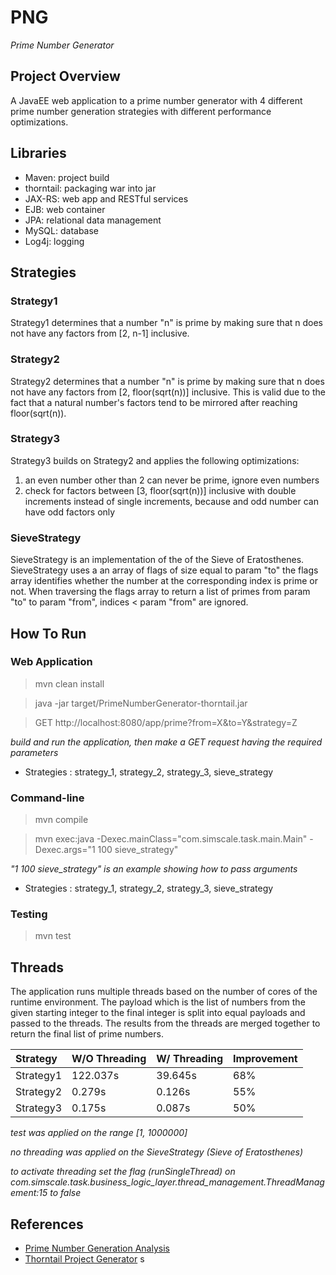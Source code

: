 # PNG
*Prime Number Generator*

## Project Overview

A JavaEE web application to a prime number generator with 4 different prime number generation strategies with different performance optimizations.

## Libraries
* Maven: project build
* thorntail: packaging war into jar
* JAX-RS: web app and RESTful services
* EJB: web container
* JPA: relational data management
* MySQL: database
* Log4j: logging

## Strategies

### Strategy1
Strategy1 determines that a number "n" is prime by making sure that n does not have any factors from [2, n-1] inclusive.

### Strategy2
Strategy2 determines that a number "n" is prime by making sure that n does not have any factors from [2, floor(sqrt(n))] inclusive. This is valid due to the fact that a natural number's factors tend to be mirrored after reaching floor(sqrt(n)).

### Strategy3
Strategy3 builds on Strategy2 and applies the following optimizations: 
1) an even number other than 2 can never be prime, ignore even numbers
2) check for factors between [3, floor(sqrt(n))] inclusive with double increments instead of single increments, because and odd number can have odd factors only
     
### SieveStrategy
SieveStrategy is an implementation of the of the Sieve of Eratosthenes. SieveStrategy uses a an array of flags of size equal to param "to" the flags array identifies whether the number at the corresponding index is prime or not. When traversing the flags array to return a list of primes from param "to" to param "from", indices < param "from" are ignored. 
 
## How To Run

### Web Application

> mvn clean install

> java -jar target/PrimeNumberGenerator-thorntail.jar

> GET http://localhost:8080/app/prime?from=X&to=Y&strategy=Z

*build and run the application, then make a GET request having the required parameters*

* Strategies : strategy_1, strategy_2, strategy_3, sieve_strategy

### Command-line 

> mvn compile

> mvn exec:java -Dexec.mainClass="com.simscale.task.main.Main" -Dexec.args="1 100 sieve_strategy"

*"1 100 sieve_strategy" is an example showing how to pass arguments*

* Strategies : strategy_1, strategy_2, strategy_3, sieve_strategy

### Testing

> mvn test

## Threads

The application runs multiple threads based on the number of cores of the runtime environment. The payload which is the list of numbers from the given starting integer to the final integer is split into equal payloads and passed to the threads. The results from the threads are merged together to return the final list of prime numbers.

| Strategy      | W/O Threading | W/ Threading  | Improvement |
| :------------ | :------------ | :------------ | :---------- |
| Strategy1     | 122.037s      | 39.645s       | 68%         |
| Strategy2     | 0.279s        | 0.126s        | 55%         |
| Strategy3     | 0.175s        | 0.087s        | 50%         |

*test was applied on the range [1, 1000000]*

*no threading was applied on the SieveStrategy (Sieve of Eratosthenes)*

*to activate threading set the flag (runSingleThread) on com.simscale.task.business_logic_layer.thread_management.ThreadManagement:15 to false*

## References
* [Prime Number Generation Analysis](https://www.geeksforgeeks.org/analysis-different-methods-find-prime-number-python/)
* [Thorntail Project Generator](https://thorntail.io/generator/)
s